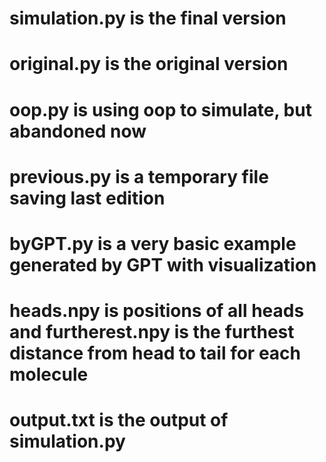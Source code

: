 # simulation.py is the final version
# original.py is the original version
# oop.py is using oop to simulate, but abandoned now
# previous.py is a temporary file saving last edition
# byGPT.py is a very basic example generated by GPT with visualization
# heads.npy is positions of all heads and furtherest.npy is the furthest distance from head to tail for each molecule
# output.txt is the output of simulation.py